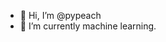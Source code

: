 - 👋 Hi, I’m @pypeach
- 🌱 I’m currently machine learning.

<!---
pypeach/pypeach is a ✨ special ✨ repository because its `README.md` (this file) appears on your GitHub profile.
You can click the Preview link to take a look at your changes.
--->
